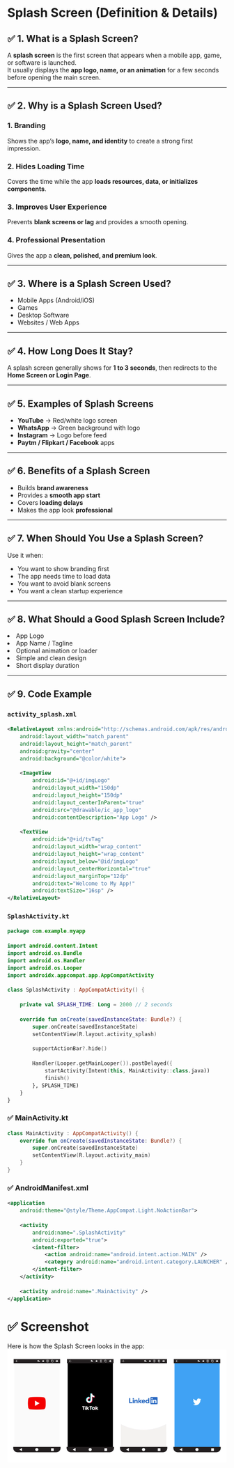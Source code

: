 # Splash Screen (Definition & Details)

## ✅ 1. What is a Splash Screen?
A **splash screen** is the first screen that appears when a mobile app, game, or software is launched.  
It usually displays the **app logo, name, or an animation** for a few seconds before opening the main screen.

---

## ✅ 2. Why is a Splash Screen Used?

###  1. Branding  
Shows the app’s **logo, name, and identity** to create a strong first impression.

###  2. Hides Loading Time  
Covers the time while the app **loads resources, data, or initializes components**.

###  3. Improves User Experience  
Prevents **blank screens or lag** and provides a smooth opening.

###  4. Professional Presentation  
Gives the app a **clean, polished, and premium look**.

---

## ✅ 3. Where is a Splash Screen Used?

- Mobile Apps (Android/iOS)  
- Games  
- Desktop Software  
- Websites / Web Apps

---

## ✅ 4. How Long Does It Stay?
A splash screen generally shows for **1 to 3 seconds**, then redirects to the **Home Screen or Login Page**.

---

## ✅ 5. Examples of Splash Screens

- **YouTube** → Red/white logo screen  
- **WhatsApp** → Green background with logo  
- **Instagram** → Logo before feed  
- **Paytm / Flipkart / Facebook** apps

---

## ✅ 6. Benefits of a Splash Screen

- Builds **brand awareness**  
- Provides a **smooth app start**  
- Covers **loading delays**  
- Makes the app look **professional**

---

## ✅ 7. When Should You Use a Splash Screen?

Use it when:

- You want to show branding first  
- The app needs time to load data  
- You want to avoid blank screens  
- You want a clean startup experience

---

## ✅ 8. What Should a Good Splash Screen Include?

<li> App Logo</li>  
<li>App Name / Tagline</li>  
<li>Optional animation or loader </li> 
<li>Simple and clean design </li> 
<li>Short display duration</li>

---

##  ✅ 9. Code Example

###  `activity_splash.xml`
```xml
<RelativeLayout xmlns:android="http://schemas.android.com/apk/res/android"
    android:layout_width="match_parent"
    android:layout_height="match_parent"
    android:gravity="center"
    android:background="@color/white">

    <ImageView
        android:id="@+id/imgLogo"
        android:layout_width="150dp"
        android:layout_height="150dp"
        android:layout_centerInParent="true"
        android:src="@drawable/ic_app_logo"
        android:contentDescription="App Logo" />

    <TextView
        android:id="@+id/tvTag"
        android:layout_width="wrap_content"
        android:layout_height="wrap_content"
        android:layout_below="@id/imgLogo"
        android:layout_centerHorizontal="true"
        android:layout_marginTop="12dp"
        android:text="Welcome to My App!"
        android:textSize="16sp" />
</RelativeLayout>
```
###  `SplashActivity.kt`
```kt
package com.example.myapp

import android.content.Intent
import android.os.Bundle
import android.os.Handler
import android.os.Looper
import androidx.appcompat.app.AppCompatActivity

class SplashActivity : AppCompatActivity() {

    private val SPLASH_TIME: Long = 2000 // 2 seconds

    override fun onCreate(savedInstanceState: Bundle?) {
        super.onCreate(savedInstanceState)
        setContentView(R.layout.activity_splash)

        supportActionBar?.hide() 

        Handler(Looper.getMainLooper()).postDelayed({
            startActivity(Intent(this, MainActivity::class.java))
            finish()
        }, SPLASH_TIME)
    }
}
```

### ✅ MainActivity.kt
```kt
class MainActivity : AppCompatActivity() {
    override fun onCreate(savedInstanceState: Bundle?) {
        super.onCreate(savedInstanceState)
        setContentView(R.layout.activity_main)
    }
}
```

### ✅ AndroidManifest.xml
```xml
<application
    android:theme="@style/Theme.AppCompat.Light.NoActionBar">

    <activity
        android:name=".SplashActivity"
        android:exported="true">
        <intent-filter>
            <action android:name="android.intent.action.MAIN" />
            <category android:name="android.intent.category.LAUNCHER" />
        </intent-filter>
    </activity>

    <activity android:name=".MainActivity" />
</application>
```
# ✅ Screenshot

Here is how the Splash Screen looks in the app:
<img src="Splash-Screen-Examples-01.png" align="center">
